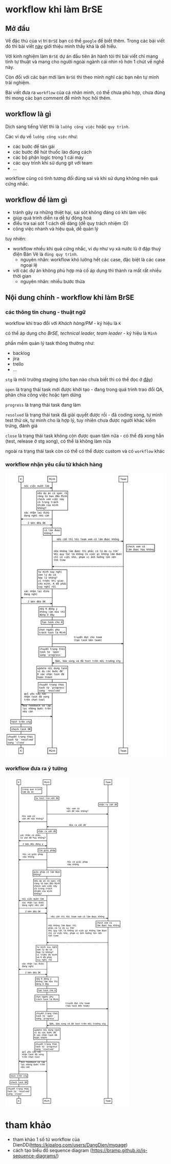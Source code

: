 # workflow khi làm BrSE

## Mở đầu

Về đặc thù của vị trí `BrSE` bạn có thể `google` để biết thêm. Trong các bài viết đó thì bài viết [này](https://itviec.com/blog/ky-su-cau-noi-la-gi/) giới thiệu mình thấy khá là dễ hiểu.

Với kinh nghiệm làm `BrSE` dự án đầu tiên ăn hành tỏi thì bài viết chỉ mang tính tự thuật và mang cho người ngoài ngành cái nhìn rõ hơn 1 chút về nghề này.

Còn đối với các bạn mới làm `BrSE` thì theo mình nghĩ các bạn nên tự mình trải nghiệm.

Bài viết đưa ra `workflow` của cá nhân mình, có thể chưa phù hợp, chưa đúng thì mong các bạn comment để mình học hỏi thêm.

## workflow là gì

Dịch sang tiếng Việt thì là `luồng công việc` hoặc `quy trình`.

Các ví dụ về `luồng công việc` như:
- các bước để tán gái
- các bước để hút thuốc lào đúng cách
- các bộ phận logic trong 1 cái máy
- các quy trình khi sử dụng git với team
- ...

workflow cũng có tính tương đối đúng sai và khi sử dụng không nên quá cứng nhắc.


## workflow để làm gì

- tránh gây ra những thiệt hại, sai sót không đáng có khi làm việc
- giúp quá trình diễn ra dễ tự động hoá
- điều tra sai sót 1 cách dễ dàng (dễ quy trách nhiệm :D)
- công việc nhanh và hiệu quả, dễ quản lý

tuy nhiên:
- workflow nhiều khi quá cứng nhắc, ví dụ như vụ xả nước lũ ở đập thuỷ điện Bản Vẽ là `đúng quy trình`.
  - nguyên nhân: workflow khó lường hết các case, đặc biệt là các case ngoại lệ
- với các dự án không phù hợp mà cố áp dụng thì thành ra mất rất nhiều thời gian
  - nguyên nhân: nhiều bước thừa


## Nội dung chính - workflow khi làm BrSE

### các thông tin chung - thuật ngữ
workflow khi trao đổi với *Khách hàng/PM* - ký hiệu là `K`

có thể áp dụng cho *BrSE, technical leader, team leader* - ký hiệu là `Mình`

phần mềm quản lý task thông thường như:
- backlog
- jira
- trello
- ...

`stg` là môi trường staging (cho bạn nào chưa biết thì có thể đọc ở [đây](https://toidicodedao.com/2019/07/02/environment-trong-lap-trinh/))

`open` là trạng thái task mới được khởi tạo - đang trong quá trình trao đổi QA, phân chia công việc hoặc tạm dừng

`progress` là trạng thái task đang làm

`resolved` là trạng thái task đã giải quyết được rồi - đã coding xong, tự mình test thử ok, tự mình cho là hợp lý, tuy nhiên chưa được người khác kiểm trứng, đánh giá

`close` là trạng thái task không còn được quan tâm nữa - có thể đã xong hẳn (test, release ở stg xong), có thể là không làm nữa

ngoài ra trạng thái task còn có thể có thể được custom và có `workflow` khác

### workflow nhận yêu cầu từ khách hàng

![](./output/workflow_voi_nguoi_giao_va_nhan_viec.svg)

### workflow đưa ra ý tưởng

![](./output/workflow_voi_nguoi_giao_va_nhan_viec_dua_ra_y_tuong.svg)

# tham khảo

- tham khảo 1 số từ workflow của DienDD(https://kipalog.com/users/DangDien/mypage)
- cách tạo biểu đồ sequence diagram (https://bramp.github.io/js-sequence-diagrams/)
